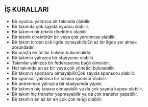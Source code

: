 ## İŞ KURALLARI

- Bir oyuncu yalnızca bir takımda olabilir.
- Bir takımda çok sayıda oyuncu olabilir.
- Bir takımın bir teknik direktörü olabilir.
- Bir teknik direktörün bir veya çok yardımcısı olabilir.
- Bir takım birden çok ligde oynayabilir.En az bir ligde yer almak zorundadır.
- Bir maçta en az bir hakem bulunmalıdır.
- Bir takımın yalnızca bir stadyumu olabilir.
- Takımlar yalnızca bir federasyona bağlı olmalıdır.
- Her takımda en az bir veya çok yönetici bulunabilir.
- Bir takımın sponsoru olmayabilir.Çok sayıda sponsoru olabilir.
- Bir sponsor yalnızca bir takıma sponsor olabilir.
- Bir antrenman yalnızca bir stadyumda yapılır.
- Bir takımın hiç kupası olmayabilir ya da çok sayıda kupası olabilir.
- Bir takım hiç transfer yapmayabilir ya da çok transfer yapabilir.
- Bir takımın en az bir en çok çok rengi olabilir.